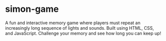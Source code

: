 # simon-game
A fun and interactive memory game where players must repeat an increasingly long sequence of lights and sounds. Built using HTML, CSS, and JavaScript. Challenge your memory and see how long you can keep up!
